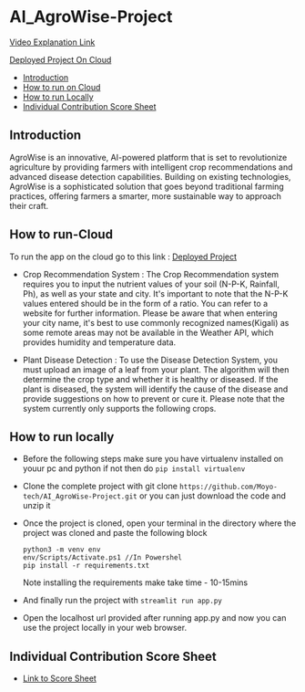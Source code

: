 # AI_AgroWise-Project
[Video Explanation Link]()

[Deployed Project On Cloud](https://agrowise-ai-summative.streamlit.app/)
 - [Introduction](#introduction)
-  [How to run on Cloud](#how-to-run-cloud)
-  [How to run Locally](#how-to-run-locally)
-  [Individual Contribution Score Sheet](#individual-contribution-score-sheet)


## Introduction
AgroWise is an innovative, AI-powered platform that is set to revolutionize agriculture by providing farmers with intelligent crop recommendations and advanced disease detection capabilities. Building on existing technologies, AgroWise is a sophisticated solution that goes beyond traditional farming practices, offering farmers a smarter, more sustainable way to approach their craft.

## How to run-Cloud

To run the app on the cloud go to this link :  [Deployed Project](https://agrowise-ai-summative.streamlit.app/)

- Crop Recommendation System : The Crop Recommendation system requires you to input the nutrient values of your soil (N-P-K, Rainfall, Ph), as well as your state and city. It's important to note that the N-P-K values entered should be in the form of a ratio. You can refer to a website for further information. Please be aware that when entering your city name, it's best to use commonly recognized names(Kigali) as some remote areas may not be available in the Weather API, which provides humidity and temperature data.

- Plant Disease Detection :  To use the Disease Detection System, you must upload an image of a leaf from your plant. The algorithm will then determine the crop type and whether it is healthy or diseased. If the plant is diseased, the system will identify the cause of the disease and provide suggestions on how to prevent or cure it. Please note that the system currently only supports the following crops.


## How to run locally
- Before the following steps make sure you have virtualenv installed on youur pc and python if not then do  `pip install virtualenv`
- Clone the complete project with git clone `https://github.com/Moyo-tech/AI_AgroWise-Project.git` or you can just download the code and unzip it
- Once the project is cloned, open your terminal in the directory where the project was cloned and paste the following block

   ```
   python3 -m venv env
   env/Scripts/Activate.ps1 //In Powershel
   pip install -r requirements.txt 
   ```
   Note installing the requirements make take time - 10-15mins
   
- And finally run the project with
    ```streamlit run app.py```
    
- Open the localhost url provided after running app.py and now you can use the project locally in your web browser.

## Individual Contribution Score Sheet
- [Link to Score Sheet](https://docs.google.com/document/d/1VMWvmAojjGKRfhwuHK-C-9r3nPSGx6gMimYsEalC_eI/edit?usp=sharing)
